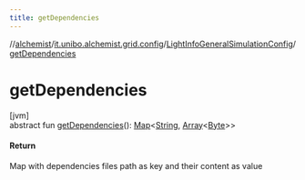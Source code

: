 ```yaml
---
title: getDependencies
---
```

//[alchemist](../../../index.html)/[it.unibo.alchemist.grid.config](../index.html)/[LightInfoGeneralSimulationConfig](index.html)/[getDependencies](get-dependencies.html)



# getDependencies



[jvm]\
abstract fun [getDependencies](get-dependencies.html)(): [Map](https://docs.oracle.com/javase/8/docs/api/java/util/Map.html)<[String](https://docs.oracle.com/javase/8/docs/api/java/lang/String.html), [Array](https://kotlinlang.org/api/latest/jvm/stdlib/kotlin/-array/index.html)<[Byte](https://kotlinlang.org/api/latest/jvm/stdlib/kotlin/-byte/index.html)>>



#### Return



Map with dependencies files path as key and their content as value




